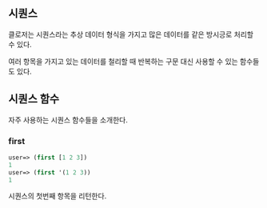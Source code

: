 ## 시퀀스

클로저는 시퀀스라는 추상 데이터 형식을 가지고 많은 데이터를 같은 방시긍로 처리할 수 있다.

여러 항목을 가지고 있는 데이터를 철리할 때 반복하는 구문 대신 사용할 수 있는 함수들도 있다.



## 시퀀스 함수

자주 사용하는 시퀀스 함수들을 소개한다.

### first

```clojure
user=> (first [1 2 3])
1
user=> (first '(1 2 3))
1
```

시퀀스의 첫번째 항목을 리턴한다.